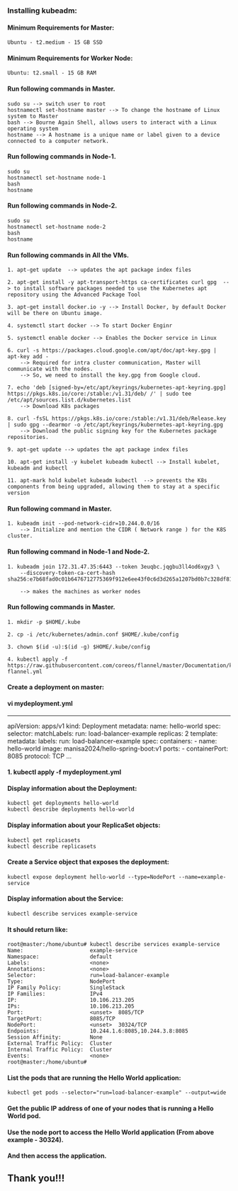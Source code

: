 ### Installing kubeadm:

#### Minimum Requirements for Master:
	Ubuntu - t2.medium - 15 GB SSD

#### Minimum Requirements for Worker Node:
	Ubuntu: t2.small - 15 GB RAM

#### Run following commands in Master.
	sudo su --> switch user to root
	hostnamectl set-hostname master --> To change the hostname of Linux system to Master
	bash --> Bourne Again Shell, allows users to interact with a Linux operating system
	hostname --> A hostname is a unique name or label given to a device connected to a computer network. 

#### Run following commands in Node-1.
	sudo su
	hostnamectl set-hostname node-1
	bash
	hostname

#### Run following commands in Node-2.
	sudo su
	hostnamectl set-hostname node-2
	bash
	hostname

#### Run following commands in All the VMs.

	1. apt-get update  --> updates the apt package index files
	
	2. apt-get install -y apt-transport-https ca-certificates curl gpg  --> to install software packages needed to use the Kubernetes apt repository using the Advanced Package Tool

	3. apt-get install docker.io -y --> Install Docker, by default Docker will be there on Ubuntu image.

	4. systemctl start docker --> To start Docker Enginr

	5. systemctl enable docker --> Enables the Docker service in Linux

	6. curl -s https://packages.cloud.google.com/apt/doc/apt-key.gpg | apt-key add -
		--> Required for intra cluster communication, Master will communicate with the nodes.
		--> So, we need to install the key.gpg from Google cloud.
	
	7. echo 'deb [signed-by=/etc/apt/keyrings/kubernetes-apt-keyring.gpg] https://pkgs.k8s.io/core:/stable:/v1.31/deb/ /' | sudo tee /etc/apt/sources.list.d/kubernetes.list
		--> Download K8s packages
	
	8. curl -fsSL https://pkgs.k8s.io/core:/stable:/v1.31/deb/Release.key | sudo gpg --dearmor -o /etc/apt/keyrings/kubernetes-apt-keyring.gpg
		--> Download the public signing key for the Kubernetes package repositories.

	9. apt-get update --> updates the apt package index files
	
	10. apt-get install -y kubelet kubeadm kubectl --> Install kubelet, kubeadm and kubectl

	11. apt-mark hold kubelet kubeadm kubectl  --> prevents the K8s components from being upgraded, allowing them to stay at a specific version

#### Run following command in Master.

	1. kubeadm init --pod-network-cidr=10.244.0.0/16
		--> Initialize and mention the CIDR ( Network range ) for the K8S cluster.

#### Run following command in Node-1 and Node-2.
	
	1. kubeadm join 172.31.47.35:6443 --token 3euqbc.jqgbu3ll4od6xgy3 \
        --discovery-token-ca-cert-hash sha256:e7b68fad0c01b6476712775369f912e6ee43f0c6d3d265a1207bd0b7c328df81
		
		--> makes the machines as worker nodes

#### Run following commands in Master.

	1. mkdir -p $HOME/.kube

	2. cp -i /etc/kubernetes/admin.conf $HOME/.kube/config

	3. chown $(id -u):$(id -g) $HOME/.kube/config

	4. kubectl apply -f https://raw.githubusercontent.com/coreos/flannel/master/Documentation/kube-flannel.yml

#### Create a deployment on master:

#### vi mydeployment.yml

---
apiVersion: apps/v1
kind: Deployment
metadata:
  name: hello-world
spec:
  selector:
    matchLabels:
      run: load-balancer-example
  replicas: 2
  template:
    metadata:
      labels:
        run: load-balancer-example
    spec:
      containers:
        - name: hello-world
          image: manisa2024/hello-spring-boot:v1
          ports:
            - containerPort: 8085
              protocol: TCP
...

#### 1. kubectl apply -f mydeployment.yml

#### Display information about the Deployment:
	kubectl get deployments hello-world
	kubectl describe deployments hello-world

#### Display information about your ReplicaSet objects:
	kubectl get replicasets
	kubectl describe replicasets

#### Create a Service object that exposes the deployment:
	kubectl expose deployment hello-world --type=NodePort --name=example-service

#### Display information about the Service:
	kubectl describe services example-service

#### It should return like:

	root@master:/home/ubuntu# kubectl describe services example-service
	Name:                     example-service
	Namespace:                default
	Labels:                   <none>
	Annotations:              <none>
	Selector:                 run=load-balancer-example
	Type:                     NodePort
	IP Family Policy:         SingleStack
	IP Families:              IPv4
	IP:                       10.106.213.205
	IPs:                      10.106.213.205
	Port:                     <unset>  8085/TCP
	TargetPort:               8085/TCP
	NodePort:                 <unset>  30324/TCP
	Endpoints:                10.244.1.6:8085,10.244.3.8:8085
	Session Affinity:         None
	External Traffic Policy:  Cluster
	Internal Traffic Policy:  Cluster
	Events:                   <none>
	root@master:/home/ubuntu#

#### List the pods that are running the Hello World application:
	kubectl get pods --selector="run=load-balancer-example" --output=wide

#### Get the public IP address of one of your nodes that is running a Hello World pod. 
#### Use the node port to access the Hello World application (From above example - 30324).
#### And then access the application.

## Thank you!!!
